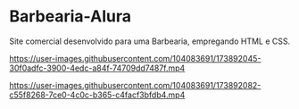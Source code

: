 # Barbearia-Alura
Site comercial desenvolvido para uma Barbearia, empregando  HTML e CSS.




https://user-images.githubusercontent.com/104083691/173892045-30f0adfc-3900-4edc-a84f-74709dd7487f.mp4



https://user-images.githubusercontent.com/104083691/173892082-c55f8268-7ce0-4c0c-b365-c4facf3bfdb4.mp4

